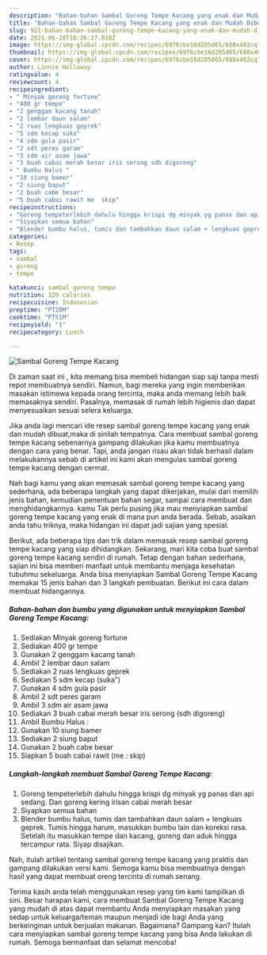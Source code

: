 ```yaml
---
description: "Bahan-bahan Sambal Goreng Tempe Kacang yang enak dan Mudah Dibuat"
title: "Bahan-bahan Sambal Goreng Tempe Kacang yang enak dan Mudah Dibuat"
slug: 921-bahan-bahan-sambal-goreng-tempe-kacang-yang-enak-dan-mudah-dibuat
date: 2021-06-18T18:26:27.018Z
image: https://img-global.cpcdn.com/recipes/6976cbe16d285d65/680x482cq70/sambal-goreng-tempe-kacang-foto-resep-utama.jpg
thumbnail: https://img-global.cpcdn.com/recipes/6976cbe16d285d65/680x482cq70/sambal-goreng-tempe-kacang-foto-resep-utama.jpg
cover: https://img-global.cpcdn.com/recipes/6976cbe16d285d65/680x482cq70/sambal-goreng-tempe-kacang-foto-resep-utama.jpg
author: Linnie Holloway
ratingvalue: 4
reviewcount: 4
recipeingredient:
- " Minyak goreng fortune"
- "400 gr tempe"
- "2 genggam kacang tanah"
- "2 lembar daun salam"
- "2 ruas lengkuas geprek"
- "5 sdm kecap suka"
- "4 sdm gula pasir"
- "2 sdt peres garam"
- "3 sdm air asam jawa"
- "3 buah cabai merah besar iris serong sdh digoreng"
- " Bumbu Halus "
- "10 siung bamer"
- "2 siung baput"
- "2 buah cabe besar"
- "5 buah cabai rawit me  skip"
recipeinstructions:
- "Goreng tempeterlebih dahulu hingga krispi dg minyak yg panas dan api sedang. Dan goreng kering irisan cabai merah besar"
- "Siyapkan semua bahan"
- "Blender bumbu halus, tumis dan tambahkan daun salam + lengkuas geprek. Tumis hingga harum, masukkan bumbu lain dan koreksi rasa. Setelah itu masukkan tempe dan kacang, goreng dan aduk hingga tercampur rata. Siyap disajikan."
categories:
- Resep
tags:
- sambal
- goreng
- tempe

katakunci: sambal goreng tempe 
nutrition: 129 calories
recipecuisine: Indonesian
preptime: "PT20M"
cooktime: "PT51M"
recipeyield: "1"
recipecategory: Lunch

---
```



![Sambal Goreng Tempe Kacang](https://img-global.cpcdn.com/recipes/6976cbe16d285d65/680x482cq70/sambal-goreng-tempe-kacang-foto-resep-utama.jpg)

Di zaman  saat ini , kita memang bisa membeli hidangan siap saji tanpa mesti repot membuatnya sendiri. Namun, bagi mereka yang ingin memberikan masakan istimewa kepada orang tercinta, maka anda memang lebih baik memasaknya sendiri. Pasalnya, memasak di rumah lebih higienis dan dapat menyesuaikan sesuai selera keluarga.

Jika anda lagi mencari ide resep sambal goreng tempe kacang yang enak dan mudah dibuat,maka di sinilah tempatnya. Cara membuat sambal goreng tempe kacang  sebenarnya gampang dilakukan jika kamu membuatnya dengan cara yang benar. Tapi, anda jangan risau akan tidak berhasil dalam melakukannya 
sebab di artikel ini kami akan mengulas sambal goreng tempe kacang dengan cermat.  



Nah bagi kamu yang akan memasak sambal goreng tempe kacang yang sederhana, ada beberapa langkah yang dapat dikerjakan, mulai dari memilih jenis bahan, kemudian penentuan bahan segar, sampai cara membuat dan menghidangkannya. kamu Tak perlu pusing jika mau menyiapkan sambal goreng tempe kacang yang enak di mana pun anda berada. Sebab, asalkan anda  tahu triknya, maka hidangan ini dapat jadi sajian yang spesial.

Berikut, ada beberapa tips dan trik dalam memasak resep sambal goreng tempe kacang yang siap dihidangkan. Sekarang, mari kita coba buat sambal goreng tempe kacang sendiri di rumah. Tetap dengan bahan sederhana, sajian ini bisa memberi manfaat untuk membantu menjaga kesehatan tubuhmu sekeluarga. Anda bisa menyiapkan Sambal Goreng Tempe Kacang memakai 15 jenis bahan dan 3 langkah pembuatan. Berikut ini cara dalam membuat hidangannya.

<!--inarticleads1-->

##### Bahan-bahan dan bumbu yang digunakan untuk menyiapkan Sambal Goreng Tempe Kacang:

1. Sediakan  Minyak goreng fortune
1. Sediakan 400 gr tempe
1. Gunakan 2 genggam kacang tanah
1. Ambil 2 lembar daun salam
1. Sediakan 2 ruas lengkuas geprek
1. Sediakan 5 sdm kecap (suka&#34;)
1. Gunakan 4 sdm gula pasir
1. Ambil 2 sdt peres garam
1. Ambil 3 sdm air asam jawa
1. Sediakan 3 buah cabai merah besar iris serong (sdh digoreng)
1. Ambil  Bumbu Halus :
1. Gunakan 10 siung bamer
1. Sediakan 2 siung baput
1. Gunakan 2 buah cabe besar
1. Siapkan 5 buah cabai rawit (me : skip)




<!--inarticleads2-->

##### Langkah-langkah membuat Sambal Goreng Tempe Kacang:

1. Goreng tempeterlebih dahulu hingga krispi dg minyak yg panas dan api sedang. Dan goreng kering irisan cabai merah besar
1. Siyapkan semua bahan
1. Blender bumbu halus, tumis dan tambahkan daun salam + lengkuas geprek. Tumis hingga harum, masukkan bumbu lain dan koreksi rasa. Setelah itu masukkan tempe dan kacang, goreng dan aduk hingga tercampur rata. Siyap disajikan.




Nah, itulah artikel tentang  sambal goreng tempe kacang  yang praktis dan gampang dilakukan versi kami. Semoga kamu bisa membuatnya dengan hasil yang dapat membuat oreng tercinta di rumah senang. 

Terima kasih anda telah menggunakan resep yang tim kami tampilkan di sini. Besar harapan kami, cara membuat  Sambal Goreng Tempe Kacang yang mudah di atas dapat membantu Anda menyiapkan masakan yang sedap untuk keluarga/teman maupun menjadi ide bagi Anda yang berkeinginan untuk berjualan makanan. Bagaimana? Gampang kan? Itulah cara menyiapkan sambal goreng tempe kacang yang bisa Anda lakukan di rumah. Semoga bermanfaat dan selamat mencoba!

